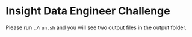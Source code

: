 # Insight Data Engineer Challenge
Please run ```./run.sh``` and you will see two output files in the output folder.

